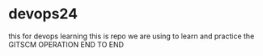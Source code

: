 # devops24
this for devops learning
this is repo we are using to learn and practice the GITSCM OPERATION END TO END
